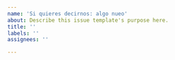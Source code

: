 ```yaml
---
name: 'Si quieres decirnos: algo nueo'
about: Describe this issue template's purpose here.
title: ''
labels: ''
assignees: ''

---
```



